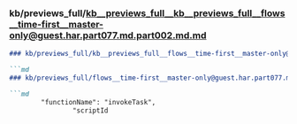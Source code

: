 ### kb/previews_full/kb__previews_full__kb__previews_full__flows__time-first__master-only@guest.har.part077.md.part002.md.md

```md
### kb/previews_full/kb__previews_full__flows__time-first__master-only@guest.har.part077.md.part002.md

```md
### kb/previews_full/flows__time-first__master-only@guest.har.part077.md (part 002)

```md
        "functionName": "invokeTask",
                "scriptId
```

```

```

```
